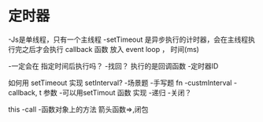 # 定时器

-Js是单线程，只有一个主线程
-setTimeout 是异步执行的计时器，会在主线程执行完之后才会执行
 callback 函数 放入 event loop ， 时间(ms)

 -一定会在 指定时间后执行吗？
 -找回？
  执行的是回调函数
  -定时器ID



  如何用 setTimeout 实现 setInterval?
   -场景题
   -手写题 fn
    -custmInterval
    -callback, t 参数
    -可以用setTimout 函数 实现
    -递归
    -关闭？


this
-call
 -函数对象上的方法
箭头函数=>,闭包